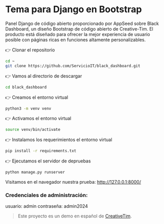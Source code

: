 # Tema para Django en Bootstrap

Panel Django de código abierto proporcionado por AppSeed sobre Black Dashboard, un diseño Bootstrap de código abierto de Creative-Tim. 
El producto está diseñado para ofrecer la mejor experiencia de usuario posible con páginas ricas en funciones altamente personalizables.

👉 Clonar el repositorio
```bash
cd ~
git clone https://github.com/ServicioIT/black_dashboard.git
```
👉 Vamos al directorio de descargar
```bash
cd black_dashboard
```
👉 Creamos el entorno virtual
```bash
python3 -m venv venv
```
👉 Activamos el entorno virtual
```bash
source venv/bin/activate
```
👉 Instalamos los requerimientos el entorno virtual
```bash
pip install -r requirements.txt
```
👉 Ejecutamos el servidor de depruebas
```bash
python manage.py runserver
```
Visitamos en el navegador nuestra prueba: http://127.0.0.1:8000/

### Credenciales de administración:

usuario: admin
contraseña: admin2024

>Este proyecto es un demo en español de [CreativeTim](https://github.com/creativetimofficial/black-dashboard-django).